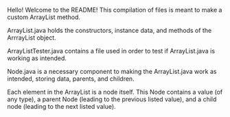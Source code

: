 Hello! Welcome to the README! This compilation of files is meant to make a custom ArrayList method.

ArrayList.java holds the constructors, instance data, and methods of the ArrrayList object.

ArrayListTester.java contains a file used in order to test if ArrayList.java is working as intended.

Node.java is a necessary component to making the ArrayList.java work as intended, storing data, parents, and children.

Each element in the ArrayList is a node itself. This Node contains a value (of any type), a parent Node (leading to the previous listed value), and a child node (leading to the next listed value).
